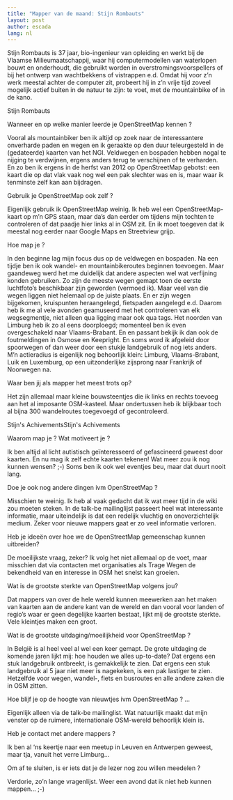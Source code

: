 ```yaml
---
title: "Mapper van de maand: Stijn Rombauts"
layout: post
author: escada
lang: nl
---
```


Stijn Rombauts is 37 jaar, bio-ingenieur van opleiding en werkt bij de Vlaamse Milieumaatschappij, waar hij computermodellen van waterlopen bouwt en onderhoudt, die gebruikt worden in overstromingsvoorspellers of bij het ontwerp van wachtbekkens of vistrappen e.d. Omdat hij voor z’n werk meestal achter de computer zit, probeert hij in z’n vrije tijd zoveel mogelijk actief buiten in de natuur te zijn: te voet, met de mountainbike of in de kano.

Stijn Rombauts

Wanneer en op welke manier leerde je OpenStreetMap kennen ?

Vooral als mountainbiker ben ik altijd op zoek naar de interessantere onverharde paden en wegen en ik geraakte op den duur teleurgesteld in de (gedateerde) kaarten van het NGI. Veldwegen en bospaden hebben nogal te nijging te verdwijnen, ergens anders terug te verschijnen of te verharden. En zo ben ik ergens in de herfst van 2012 op OpenStreetMap gebotst: een kaart die op dat vlak vaak nog wel een pak slechter was en is, maar waar ik tenminste zelf kan aan bijdragen.

Gebruik je OpenStreetMap ook zelf ?

Eigenlijk gebruik ik OpenStreetMap weinig. Ik heb wel een OpenStreetMap-kaart op m’n GPS staan, maar da’s dan eerder om tijdens mijn tochten te controleren of dat paadje hier links al in OSM zit. En ik moet toegeven dat ik meestal nog eerder naar Google Maps en Streetview grijp.

Hoe map je ?

In den beginne lag mijn focus dus op de veldwegen en bospaden. Na een tijdje ben ik ook wandel- en mountainbikeroutes beginnen toevoegen. Maar gaandeweg werd het me duidelijk dat andere aspecten wel wat verfijning konden gebruiken. Zo zijn de meeste wegen gemapt toen de eerste luchtfoto’s beschikbaar zijn geworden (vermoed ik). Maar veel van die wegen liggen niet helemaal op de juiste plaats. En er zijn wegen bijgekomen, kruispunten heraangelegd, fietspaden aangelegd e.d. Daarom heb ik me al vele avonden geamuseerd met het controleren van elk wegsegmentje, niet alleen qua ligging maar ook qua tags. Het noorden van Limburg heb ik zo al eens doorploegd; momenteel ben ik even overgeschakeld naar Vlaams-Brabant. En en passant bekijk ik dan ook de foutmeldingen in Osmose en Keepright. En soms word ik afgeleid door spoorwegen of dan weer door een stukje landgebruik of nog iets anders. M’n actieradius is eigenlijk nog behoorlijk klein: Limburg, Vlaams-Brabant, Luik en Luxemburg, op een uitzonderlijke zijsprong naar Frankrijk of Noorwegen na.

Waar ben jij als mapper het meest trots op?

Het zijn allemaal maar kleine bouwsteentjes die ik links en rechts toevoeg aan het al imposante OSM-kasteel. Maar ondertussen heb ik blijkbaar toch al bijna 300 wandelroutes toegevoegd of gecontroleerd.

Stijn's AchivementsStijn's Achivements

Waarom map je ? Wat motiveert je ?

Ik ben altijd al licht autistisch geïnteresseerd of gefascineerd geweest door kaarten. En nu mag ik zelf echte kaarten tekenen! Wat meer zou ik nog kunnen wensen? ;-) Soms ben ik ook wel eventjes beu, maar dat duurt nooit lang.

Doe je ook nog andere dingen ivm OpenStreetMap ?

Misschien te weinig. Ik heb al vaak gedacht dat ik wat meer tijd in de wiki zou moeten steken. In de talk-be mailinglijst passeert heel wat interessante informatie, maar uiteindelijk is dat een redelijk vluchtig en onoverzichtelijk medium. Zeker voor nieuwe mappers gaat er zo veel informatie verloren.

Heb je ideeën over hoe we de OpenStreetMap gemeenschap kunnen uitbreiden?

De moeilijkste vraag, zeker? Ik volg het niet allemaal op de voet, maar misschien dat via contacten met organisaties als Trage Wegen de bekendheid van en interesse in OSM het snelst kan groeien.

Wat is de grootste sterkte van OpenStreetMap volgens jou?

Dat mappers van over de hele wereld kunnen meewerken aan het maken van kaarten aan de andere kant van de wereld en dan vooral voor landen of regio’s waar er geen degelijke kaarten bestaat, lijkt mij de grootste sterkte. Vele kleintjes maken een groot.

Wat is de grootste uitdaging/moeilijkheid voor OpenStreetMap ?

In België is al heel veel al wel een keer gemapt. De grote uitdaging de komende jaren lijkt mij: hoe houden we alles up-to-date? Dat ergens een stuk landgebruik ontbreekt, is gemakkelijk te zien. Dat ergens een stuk landgebruik al 5 jaar niet meer is nagekeken, is een pak lastiger te zien. Hetzelfde voor wegen, wandel-, fiets en busroutes en alle andere zaken die in OSM zitten.

Hoe blijf je op de hoogte van nieuwtjes ivm OpenStreetMap ? …

Eigenlijk alleen via de talk-be mailinglist. Wat natuurlijk maakt dat mijn venster op de ruimere, internationale OSM-wereld behoorlijk klein is.

Heb je contact met andere mappers ?

Ik ben al ‘ns keertje naar een meetup in Leuven en Antwerpen geweest, maar tja, vanuit het verre Limburg...

Om af te sluiten, is er iets dat je de lezer nog zou willen meedelen ?

Verdorie, zo’n lange vragenlijst. Weer een avond dat ik niet heb kunnen mappen… ;-)
